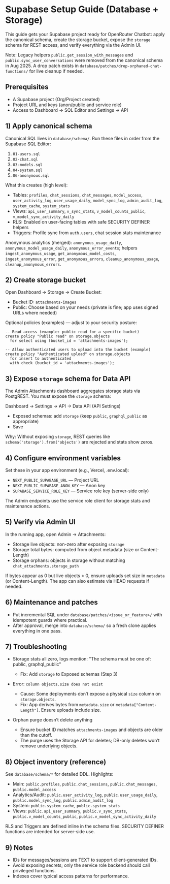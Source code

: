 # Supabase Setup Guide (Database + Storage)

This guide gets your Supabase project ready for OpenRouter Chatbot: apply the canonical schema, create the storage bucket, expose the `storage` schema for REST access, and verify everything via the Admin UI.

Note: Legacy helpers `public.get_session_with_messages` and `public.sync_user_conversations` were removed from the canonical schema in Aug 2025. A drop patch exists in `database/patches/drop-orphaned-chat-functions/` for live cleanup if needed.

## Prerequisites

- A Supabase project (Org/Project created)
- Project URL and keys (anon/public and service role)
- Access to Dashboard → SQL Editor and Settings → API

## 1) Apply canonical schema

Canonical SQL lives in `database/schema/`. Run these files in order from the Supabase SQL Editor:

1. `01-users.sql`
2. `02-chat.sql`
3. `03-models.sql`
4. `04-system.sql`
5. `06-anonymous.sql`

What this creates (high level):

- Tables: `profiles`, `chat_sessions`, `chat_messages`, `model_access`, `user_activity_log`, `user_usage_daily`, `model_sync_log`, `admin_audit_log`, `system_cache`, `system_stats`
- Views: `api_user_summary`, `v_sync_stats`, `v_model_counts_public`, `v_model_sync_activity_daily`
- RLS: Enabled on user-facing tables with safe SECURITY DEFINER helpers
- Triggers: Profile sync from `auth.users`, chat session stats maintenance

Anonymous analytics (merged): `anonymous_usage_daily`, `anonymous_model_usage_daily`, `anonymous_error_events`; helpers `ingest_anonymous_usage`, `get_anonymous_model_costs`, `ingest_anonymous_error`, `get_anonymous_errors`, `cleanup_anonymous_usage`, `cleanup_anonymous_errors`.

## 2) Create storage bucket

Open Dashboard → Storage → Create Bucket:

- Bucket ID: `attachments-images`
- Public: Choose based on your needs (private is fine; app uses signed URLs where needed)

Optional policies (examples) — adjust to your security posture:

```
-- Read access (example: public read for a specific bucket)
create policy "Public read" on storage.objects
  for select using (bucket_id = 'attachments-images');

-- Allow authenticated users to upload into the bucket (example)
create policy "Authenticated upload" on storage.objects
  for insert to authenticated
  with check (bucket_id = 'attachments-images');
```

## 3) Expose `storage` schema for Data API

The Admin Attachments dashboard aggregates storage stats via PostgREST. You must expose the `storage` schema:

Dashboard → Settings → API → Data API (API Settings)

- Exposed schemas: add `storage` (keep `public`, `graphql_public` as appropriate)
- Save

Why: Without exposing `storage`, REST queries like `schema('storage').from('objects')` are rejected and stats show zeros.

## 4) Configure environment variables

Set these in your app environment (e.g., Vercel, .env.local):

- `NEXT_PUBLIC_SUPABASE_URL` — Project URL
- `NEXT_PUBLIC_SUPABASE_ANON_KEY` — Anon key
- `SUPABASE_SERVICE_ROLE_KEY` — Service role key (server-side only)

The Admin endpoints use the service role client for storage stats and maintenance actions.

## 5) Verify via Admin UI

In the running app, open Admin → Attachments:

- Storage live objects: non-zero after exposing `storage`
- Storage total bytes: computed from object metadata (size or Content-Length)
- Storage orphans: objects in storage without matching `chat_attachments.storage_path`

If bytes appear as 0 but live objects > 0, ensure uploads set size in `metadata` (or Content-Length). The app can also estimate via HEAD requests if needed.

## 6) Maintenance and patches

- Put incremental SQL under `database/patches/<issue_or_feature>/` with idempotent guards where practical.
- After approval, merge into `database/schema/` so a fresh clone applies everything in one pass.

## 7) Troubleshooting

- Storage stats all zero, logs mention: "The schema must be one of: public, graphql_public"

  - Fix: Add `storage` to Exposed schemas (Step 3)

- Error: `column objects.size does not exist`

  - Cause: Some deployments don’t expose a physical `size` column on `storage.objects`.
  - Fix: App derives bytes from `metadata.size` or `metadata["Content-Length"]`. Ensure uploads include size.

- Orphan purge doesn’t delete anything
  - Ensure bucket ID matches `attachments-images` and objects are older than the cutoff.
  - The purge uses the Storage API for deletes; DB-only deletes won’t remove underlying objects.

## 8) Object inventory (reference)

See `database/schema/*` for detailed DDL. Highlights:

- Main: `public.profiles`, `public.chat_sessions`, `public.chat_messages`, `public.model_access`
- Analytics/Audit: `public.user_activity_log`, `public.user_usage_daily`, `public.model_sync_log`, `public.admin_audit_log`
- System: `public.system_cache`, `public.system_stats`
- Views: `public.api_user_summary`, `public.v_sync_stats`, `public.v_model_counts_public`, `public.v_model_sync_activity_daily`

RLS and Triggers are defined inline in the schema files. SECURITY DEFINER functions are intended for server-side use.

## 9) Notes

- IDs for messages/sessions are TEXT to support client-generated IDs.
- Avoid exposing secrets; only the service role backend should call privileged functions.
- Indexes cover typical access patterns for performance.
